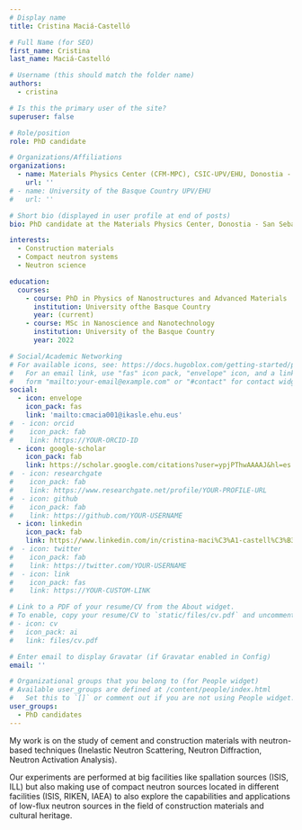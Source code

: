 ```yaml
---
# Display name
title: Cristina Maciá-Castelló

# Full Name (for SEO)
first_name: Cristina
last_name: Maciá-Castelló

# Username (this should match the folder name)
authors:
  - cristina

# Is this the primary user of the site?
superuser: false

# Role/position
role: PhD candidate

# Organizations/Affiliations
organizations:
  - name: Materials Physics Center (CFM-MPC), CSIC-UPV/EHU, Donostia - San Sebastián
    url: ''
# - name: University of the Basque Country UPV/EHU
#   url: ''

# Short bio (displayed in user profile at end of posts)
bio: PhD candidate at the Materials Physics Center, Donostia - San Sebastián.

interests:
  - Construction materials
  - Compact neutron systems
  - Neutron science

education:
  courses:
    - course: PhD in Physics of Nanostructures and Advanced Materials
      institution: University ofthe Basque Country
      year: (current)
    - course: MSc in Nanoscience and Nanotechnology
      institution: University of the Basque Country
      year: 2022

# Social/Academic Networking
# For available icons, see: https://docs.hugoblox.com/getting-started/page-builder/#icons
#   For an email link, use "fas" icon pack, "envelope" icon, and a link in the
#   form "mailto:your-email@example.com" or "#contact" for contact widget.
social:
  - icon: envelope
    icon_pack: fas
    link: 'mailto:cmacia001@ikasle.ehu.eus'
#  - icon: orcid
#    icon_pack: fab
#    link: https://YOUR-ORCID-ID
  - icon: google-scholar
    icon_pack: fab
    link: https://scholar.google.com/citations?user=ypjPThwAAAAJ&hl=es
#  - icon: researchgate
#    icon_pack: fab
#    link: https://www.researchgate.net/profile/YOUR-PROFILE-URL
#  - icon: github
#    icon_pack: fab
#    link: https://github.com/YOUR-USERNAME
  - icon: linkedin
    icon_pack: fab
    link: https://www.linkedin.com/in/cristina-maci%C3%A1-castell%C3%B3-122199114/
#  - icon: twitter
#    icon_pack: fab
#    link: https://twitter.com/YOUR-USERNAME
#  - icon: link
#    icon_pack: fas
#    link: https://YOUR-CUSTOM-LINK

# Link to a PDF of your resume/CV from the About widget.
# To enable, copy your resume/CV to `static/files/cv.pdf` and uncomment the lines below.
# - icon: cv
#   icon_pack: ai
#   link: files/cv.pdf

# Enter email to display Gravatar (if Gravatar enabled in Config)
email: ''

# Organizational groups that you belong to (for People widget)
# Available user_groups are defined at /content/people/index.html
#   Set this to `[]` or comment out if you are not using People widget.
user_groups:
  - PhD candidates
---
```


My work is on the study of cement and construction materials with neutron-based techniques (Inelastic Neutron Scattering, Neutron Diffraction, Neutron Activation Analysis).

Our experiments are performed at big facilities like spallation sources (ISIS, ILL) but also making use of compact neutron sources located in different facilities (ISIS, RIKEN, IAEA) to also explore the capabilities and applications of low-flux neutron sources in the field of construction materials and cultural heritage.
